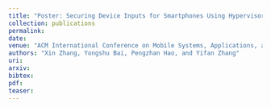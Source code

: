 ```yaml
---
title: "Poster: Securing Device Inputs for Smartphones Using Hypervisor Based Approach"
collection: publications
permalink: 
date: 
venue: "ACM International Conference on Mobile Systems, Applications, and Services (MobiSys) "
authors: "Xin Zhang, Yongshu Bai, Pengzhan Hao, and Yifan Zhang"
uri: 
arxiv: 
bibtex: 
pdf: 
teaser:  
---
```

